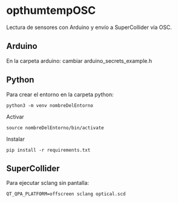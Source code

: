 # opthumtempOSC

Lectura de sensores con Arduino y envío a SuperCollider vía OSC. 

## Arduino

En la carpeta arduino: cambiar arduino_secrets_example.h

## Python

Para crear el entorno en la carpeta python:

```
python3 -m venv nombreDelEntorno
```
Activar

```
source nombreDelEntorno/bin/activate
```
Instalar

```
pip install -r requirements.txt
```

## SuperCollider

Para ejecutar sclang sin pantalla: 

```
QT_QPA_PLATFORM=offscreen sclang optical.scd
```
